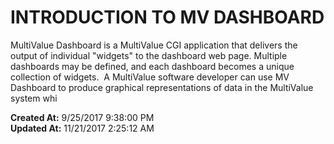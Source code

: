 # INTRODUCTION TO MV DASHBOARD

MultiValue Dashboard is a MultiValue CGI application that delivers the output of individual "widgets" to the dashboard web page. Multiple dashboards may be defined, and each dashboard becomes a unique collection of widgets.  A MultiValue software developer can use MV Dashboard to produce graphical representations of data in the MultiValue system whi  

**Created At:** 9/25/2017 9:38:00 PM  
**Updated At:** 11/21/2017 2:25:12 AM  

